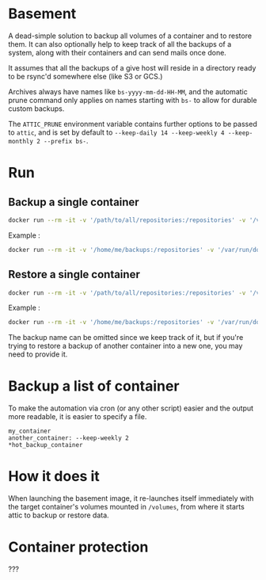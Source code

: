 # Basement

A dead-simple solution to backup all volumes of a container and to restore them. It can also optionally help to keep track of all the backups of a system, along with their containers and can send mails once done.

It assumes that all the backups of a give host will reside in a directory ready to be rsync'd somewhere else (like S3 or GCS.)

Archives always have names like `bs-yyyy-mm-dd-HH-MM`, and the automatic prune command only applies on names starting with `bs-` to allow for durable custom backups.

The `ATTIC_PRUNE` environment variable contains further options to be passed to `attic`, and is set by default to `--keep-daily 14 --keep-weekly 4 --keep-monthly 2 --prefix bs-`.

# Run

## Backup a single container

```sh
docker run --rm -it -v '/path/to/all/repositories:/repositories' -v '/var/run/docker.sock:/var/run/docker.sock' ceymard/basement backup <container-name>
```

Example :

```sh
docker run --rm -it -v '/home/me/backups:/repositories' -v '/var/run/docker.sock:/var/run/docker.sock' ceymard/basement backup mynicecontainer
```

## Restore a single container

```sh
docker run --rm -it -v '/path/to/all/repositories:/repositories' -v '/var/run/docker.sock:/var/run/docker.sock' ceymard/basement restore <container-name> [<backup-name>::]<archive-name>
```

Example :

```sh
docker run --rm -it -v '/home/me/backups:/repositories' -v '/var/run/docker.sock:/var/run/docker.sock' ceymard/basement restore mycontainer bs-2016-05-13-04-03
```

The backup name can be omitted since we keep track of it, but if you're trying to restore a backup of another container into a new one, you may need to provide it.

# Backup a list of container

To make the automation via cron (or any other script) easier and the output more readable, it is easier to specify a file.

```
my_container
another_container: --keep-weekly 2
*hot_backup_container
```


# How it does it

When launching the basement image, it re-launches itself immediately with the target container's volumes mounted in `/volumes`, from where it starts attic 
to backup or restore data.

# Container protection

???